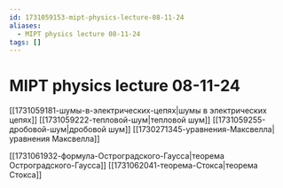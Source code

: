 ```yaml
---
id: 1731059153-mipt-physics-lecture-08-11-24
aliases:
  - MIPT physics lecture 08-11-24
tags: []
---
```


# MIPT physics lecture 08-11-24
[[1731059181-шумы-в-электрических-цепях|шумы в электрических цепях]]
[[1731059222-тепловой-шум|тепловой шум]]
[[1731059255-дробовой-шум|дробовой шум]]
[[1730271345-уравнения-Максвелла|уравнения Максвелла]]

[[1731061932-формула-Остроградского-Гаусса|теорема Остроградского-Гаусса]]
[[1731062041-теорема-Стокса|теорема Стокса]]
